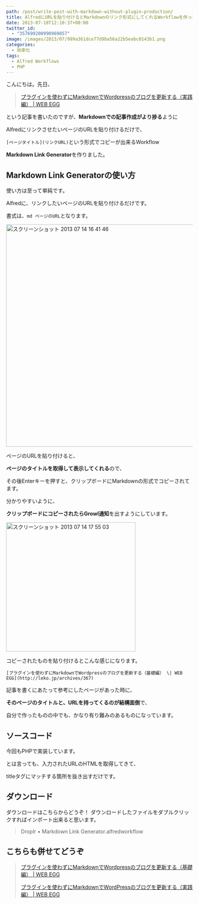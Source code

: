 ```yaml
---
path: /post/write-post-with-markdown-without-plugin-production/
title: AlfredにURLを貼り付けるとMarkdownのリンク形式にしてくれるWorkflowを作った
date: 2013-07-18T12:10:37+00:00
twitter_id:
  - "357699200990969857"
image: /images/2013/07/999a361dce77d9ba56a22b5eabc0143b1.png
categories:
  - 効率化
tags:
  - Alfred Workflows
  - PHP
---
```

こんにちは。先日、

> [プラグインを使わずにMarkdownでWordpressのブログを更新する（実践編） \| WEB EGG](http://leko.jp/archives/467)

という記事を書いたのですが、**Markdownでの記事作成がより捗る**ように
  
AlfredにリンクさせたいページのURLを貼り付けるだけで、
  
`[ページタイトル](リンクURL)`という形式でコピーが出来るWorkflow
  
**Markdown Link Generator**を作りました。

<!--more-->

## Markdown Link Generatorの使い方

使い方は至って単純です。

Alfredに、リンクしたいページのURLを貼り付けるだけです。
  
書式は、`md ページのURL`となります。

<img src="/images/2013/07/999a361dce77d9ba56a22b5eabc0143b.png" alt="スクリーンショット 2013 07 14 16 41 46" title="スクリーンショット 2013-07-14 16.41.46.png" border="0" width="600" />

ページのURLを貼り付けると、
  
**ページのタイトルを取得して表示してくれる**ので、
  
その後Enterキーを押すと、クリップボードにMarkdownの形式でコピーされてます。

分かりやすいように、
  
**クリップボードにコピーされたらGrowl通知**を出すようにしています。

<img src="/images/2013/07/451adea10337f85b408c62469c9ba858.png" alt="スクリーンショット 2013 07 14 17 55 03" title="スクリーンショット 2013-07-14 17.55.03.png" border="0" width="349" />

コピーされたものを貼り付けるとこんな感じになります。

`[プラグインを使わずにMarkdownでWordpressのブログを更新する（基礎編） \| WEB EGG](http://leko.jp/archives/367)`

記事を書くにあたって参考にしたページがあった時に、
  
**そのページのタイトルと、URLを持ってくるのが結構面倒**で、
  
自分で作ったものの中でも、かなり有り難みのあるものになっています。

ソースコード
----------------------------------------

今回もPHPで実装しています。
  
とは言っても、入力されたURLのHTMLを取得してきて、
  
titleタグにマッチする箇所を抜き出すだけです。

ダウンロード
----------------------------------------

ダウンロードは<span class="removed_link" title="http://d.pr/f/7dQi">こちら</span>からどうぞ！ ダウンロードしたファイルをダブルクリックすればインポート出来ると思います。

> <span class="removed_link" title="http://d.pr/f/7dQi">Droplr &bull; Markdown Link Generator.alfredworkflow</span>

こちらも併せてどうぞ
----------------------------------------

> [プラグインを使わずにMarkdownでWordpressのブログを更新する（基礎編） \| WEB EGG](http://leko.jp/archives/367)
> 
> [プラグインを使わずにMarkdownでWordPressのブログを更新する（実践編） \| WEB EGG](http://leko.jp/archives/467)

<div style="font-size:0px;height:0px;line-height:0px;margin:0;padding:0;clear:both">
</div>